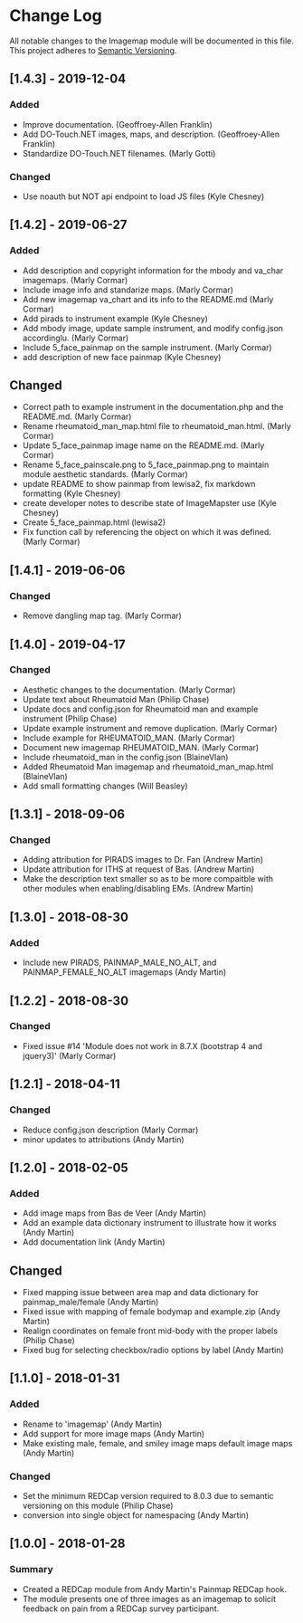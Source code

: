 # Change Log
All notable changes to the Imagemap module will be documented in this file.
This project adheres to [Semantic Versioning](http://semver.org/).


## [1.4.3] - 2019-12-04
### Added
- Improve documentation. (Geoffroey-Allen Franklin)
- Add DO-Touch.NET images, maps, and description. (Geoffroey-Allen Franklin)
- Standardize DO-Touch.NET filenames. (Marly Gotti)

### Changed
- Use noauth but NOT api endpoint to load JS files (Kyle Chesney)


## [1.4.2] - 2019-06-27
### Added
- Add description and copyright information for the mbody and va_char imagemaps. (Marly Cormar)
- Include image info and standarize maps. (Marly Cormar)
- Add new imagemap va_chart and its info to the README.md (Marly Cormar)
- Add pirads to instrument example (Kyle Chesney)
- Add mbody image, update sample instrument, and modify config.json accordinglu. (Marly Cormar)
- Include 5_face_painmap on the sample instrument. (Marly Cormar)
- add description of new face painmap (Kyle Chesney)

## Changed
- Correct path to example instrument in the documentation.php and the README.md. (Marly Cormar)
- Rename rheumatoid_man_map.html file to rheumatoid_man.html. (Marly Cormar)
- Update 5_face_painmap image name on the README.md. (Marly Cormar)
- Rename 5_face_painscale.png to 5_face_painmap.png to maintain module aesthetic standards. (Marly Cormar)
- update README to show painmap from lewisa2, fix markdown formatting (Kyle Chesney)
- create developer notes to describe state of ImageMapster use (Kyle Chesney)
- Create 5_face_painmap.html (lewisa2)
- Fix function call by referencing the object on which it was defined. (Marly Cormar)


## [1.4.1] - 2019-06-06
### Changed
- Remove dangling map tag. (Marly Cormar)


## [1.4.0] - 2019-04-17
### Changed
- Aesthetic changes to the documentation. (Marly Cormar)
- Update text about Rheumatoid Man (Philip Chase)
- Update docs and config.json for Rheumatoid man and example instrument (Philip Chase)
- Update example instrument and remove duplication. (Marly Cormar)
- Include example for RHEUMATOID_MAN. (Marly Cormar)
- Document new imagemap RHEUMATOID_MAN. (Marly Cormar)
- Include rheumatoid_man in the config.json (BlaineVlan)
- Added Rheumatoid Man imagemap and rheumatoid_man_map.html (BlaineVlan)
- Add small formatting changes (Will Beasley)


## [1.3.1] - 2018-09-06
### Changed
- Adding attribution for PIRADS images to Dr. Fan (Andrew Martin)
- Update attribution for ITHS at request of Bas. (Andrew Martin)
- Make the description text smaller so as to be more compaitble with other modules when enabling/disabling EMs. (Andrew Martin)


## [1.3.0] - 2018-08-30
### Added
- Include new PIRADS, PAINMAP_MALE_NO_ALT, and PAINMAP_FEMALE_NO_ALT imagemaps (Andy Martin)


## [1.2.2] - 2018-08-30
### Changed
- Fixed issue #14 'Module does not work in 8.7.X (bootstrap 4 and jquery3)' (Marly Cormar)


## [1.2.1] - 2018-04-11
### Changed
- Reduce config.json description (Marly Cormar)
- minor updates to attributions (Andy Martin)


## [1.2.0] - 2018-02-05
### Added
- Add image maps from Bas de Veer (Andy Martin)
- Add an example data dictionary instrument to illustrate how it works (Andy Martin)
- Add documentation link (Andy Martin)

## Changed
- Fixed mapping issue between area map and data dictionary for painmap_male/female (Andy Martin)
- Fixed issue with mapping of female bodymap and example.zip (Andy Martin)
- Realign coordinates on female front mid-body with the proper labels (Philip Chase)
- Fixed bug for selecting checkbox/radio options by label (Andy Martin)


## [1.1.0] - 2018-01-31
### Added
- Rename to 'imagemap' (Andy Martin)
- Add support for more image maps (Andy Martin)
- Make existing male, female, and smiley image maps default image maps (Andy Martin)

### Changed
- Set the minimum REDCap version required to 8.0.3 due to semantic versioning on this module (Philip Chase)
- conversion into single object for namespacing (Andy Martin)


## [1.0.0] - 2018-01-28
### Summary
 - Created a REDCap module from Andy Martin's Painmap REDCap hook.
 - The module presents one of three images as an imagemap to solicit feedback on pain from a REDCap survey participant.
